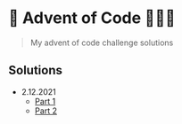 # 🎄 Advent of Code 👨🏻‍💻
> My advent of code challenge solutions

## Solutions 
* 2.12.2021
  * [Part 1](https://github.com/patrikmasiar/advent-of-code/blob/main/2021/day2/part1.java)
  * [Part 2](https://github.com/patrikmasiar/advent-of-code/blob/main/2021/day2/part2.java)
